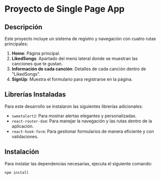 # Proyecto de Single Page App

## Descripción

Este proyecto incluye un sistema de registro y navegación con cuatro rutas principales:

1. **Home**: Página principal.
2. **LikedSongs**: Apartado del menú lateral donde se muestran las canciones que te gustan.
3. **Información de cada canción**: Detalles de cada canción dentro de "LikedSongs".
4. **SignUp**: Muestra el formulario para registrarse en la página.

## Librerías Instaladas

Para este desarrollo se instalaron las siguientes librerías adicionales:

- `sweetalert2`: Para mostrar alertas elegantes y personalizadas.
- `react-router-dom`: Para manejar la navegación y las rutas dentro de la aplicación.
- `react-hook-form`: Para gestionar formularios de manera eficiente y con validaciones.

## Instalación

Para instalar las dependencias necesarias, ejecuta el siguiente comando:

```bash
npm install
